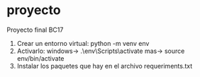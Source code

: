 # proyecto
Proyecto final BC17

1. Crear un entorno virtual:
    python -m venv env
2. Activarlo:
    windows-> .\env\Scripts\activate
    mas-> source env/bin/activate
3. Instalar los paquetes que hay en el archivo requeriments.txt